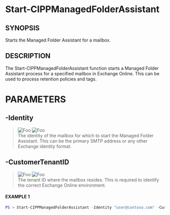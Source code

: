 # Start-CIPPManagedFolderAssistant
## SYNOPSIS
Starts the Managed Folder Assistant for a mailbox.
## DESCRIPTION
The Start-CIPPManagedFolderAssistant function starts a Managed Folder Assistant process for a specified mailbox 
in Exchange Online. This can be used to process retention policies and tags.
# PARAMETERS

## **-Identity**
> ![Foo](https://img.shields.io/badge/Type-String-Blue?) ![Foo](https://img.shields.io/badge/Mandatory-TRUE-Red?) \
The identity of the mailbox for which to start the Managed Folder Assistant. This can be the primary SMTP address  or any other Exchange identity format.

  ## **-CustomerTenantID**
> ![Foo](https://img.shields.io/badge/Type-String-Blue?) ![Foo](https://img.shields.io/badge/Mandatory-TRUE-Red?) \
The tenant ID where the mailbox resides. This is required to identify the correct Exchange Online environment.

 #### EXAMPLE 1
```powershell
PS > Start-CIPPManagedFolderAssistant -Identity "user@contoso.com" -CustomerTenantID "tenant-id"
```

